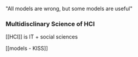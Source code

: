 "All models are wrong, but some models are useful"
### Multidisclinary Science of HCI

[[HCI]] is IT + social sciences

[[models - KISS]]